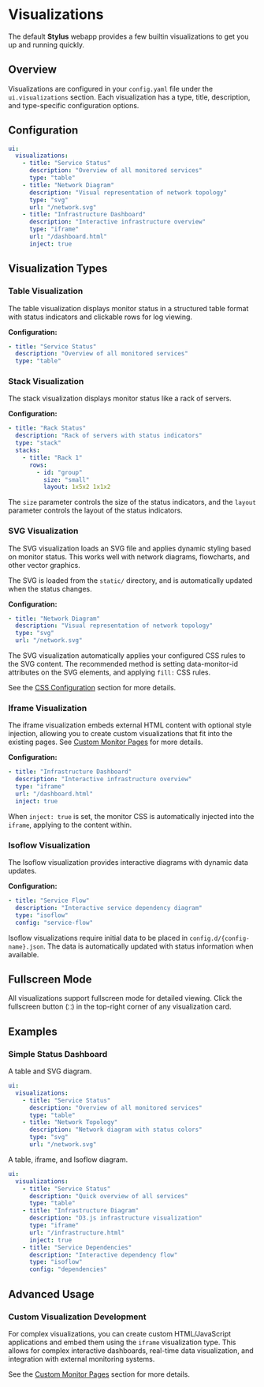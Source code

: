 # Visualizations

The default **Stylus** webapp provides a few builtin visualizations to get you
up and running quickly.

## Overview

Visualizations are configured in your `config.yaml` file under the `ui.visualizations` section. Each visualization has a type, title, description, and type-specific configuration options.

## Configuration

```yaml
ui:
  visualizations:
    - title: "Service Status"
      description: "Overview of all monitored services"
      type: "table"
    - title: "Network Diagram"
      description: "Visual representation of network topology"
      type: "svg"
      url: "/network.svg"
    - title: "Infrastructure Dashboard"
      description: "Interactive infrastructure overview"
      type: "iframe"
      url: "/dashboard.html"
      inject: true
```

## Visualization Types

### Table Visualization

The table visualization displays monitor status in a structured table format with status indicators and clickable rows for log viewing.

**Configuration:**

```yaml
- title: "Service Status"
  description: "Overview of all monitored services"
  type: "table"
```

### Stack Visualization

The stack visualization displays monitor status like a rack of servers.

**Configuration:**

```yaml
- title: "Rack Status"
  description: "Rack of servers with status indicators"
  type: "stack"
  stacks:
    - title: "Rack 1"
      rows:
        - id: "group"
          size: "small"
          layout: 1x5x2 1x1x2
```

The `size` parameter controls the size of the status indicators, and the `layout`
parameter controls the layout of the status indicators.

### SVG Visualization

The SVG visualization loads an SVG file and applies dynamic styling based on
monitor status. This works well with network diagrams, flowcharts, and other
vector graphics.

The SVG is loaded from the `static/` directory, and is automatically updated
when the status changes.

**Configuration:**

```yaml
- title: "Network Diagram"
  description: "Visual representation of network topology"
  type: "svg"
  url: "/network.svg"
```

The SVG visualization automatically applies your configured CSS rules to the SVG
content. The recommended method is setting data-monitor-id attributes on the SVG
elements, and applying `fill:` CSS rules.

See the [CSS Configuration](../configuration/css/) section for more details.

### Iframe Visualization

The iframe visualization embeds external HTML content with optional style
injection, allowing you to create custom visualizations that fit into the
existing pages. See [Custom Monitor Pages](creating-pages.md) for more details.

**Configuration:**

```yaml
- title: "Infrastructure Dashboard"
  description: "Interactive infrastructure overview"
  type: "iframe"
  url: "/dashboard.html"
  inject: true
```

When `inject: true` is set, the monitor CSS is automatically injected into the
`iframe`, applying to the content within.

### Isoflow Visualization

The Isoflow visualization provides interactive diagrams with dynamic data
updates.

**Configuration:**

```yaml
- title: "Service Flow"
  description: "Interactive service dependency diagram"
  type: "isoflow"
  config: "service-flow"
```

Isoflow visualizations require initial data to be placed in
`config.d/{config-name}.json`. The data is automatically updated with status
information when available.

## Fullscreen Mode

All visualizations support fullscreen mode for detailed viewing. Click the
fullscreen button (`⛶`) in the top-right corner of any visualization card.

## Examples

### Simple Status Dashboard

A table and SVG diagram.

```yaml
ui:
  visualizations:
    - title: "Service Status"
      description: "Overview of all monitored services"
      type: "table"
    - title: "Network Topology"
      description: "Network diagram with status colors"
      type: "svg"
      url: "/network.svg"
```

A table, iframe, and Isoflow diagram.

```yaml
ui:
  visualizations:
    - title: "Service Status"
      description: "Quick overview of all services"
      type: "table"
    - title: "Infrastructure Diagram"
      description: "D3.js infrastructure visualization"
      type: "iframe"
      url: "/infrastructure.html"
      inject: true
    - title: "Service Dependencies"
      description: "Interactive dependency flow"
      type: "isoflow"
      config: "dependencies"
```

## Advanced Usage

### Custom Visualization Development

For complex visualizations, you can create custom HTML/JavaScript applications
and embed them using the `iframe` visualization type. This allows for complex
interactive dashboards, real-time data visualization, and integration with
external monitoring systems.

See the [Custom Monitor Pages](creating-pages.md) section for more details.
